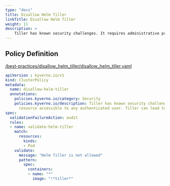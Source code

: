 ```yaml
---
type: "docs"
title: Disallow Helm Tiller
linkTitle: Disallow Helm Tiller
weight: 11
description: >
    Tiller has known security challenges. It requires administrative privileges and acts as a shared resource accessible to any authenticated user. Tiller can lead to privilge escalation as restricted users can impact other users.
---
```


## Policy Definition
<a href="https://github.com/kyverno/policies/raw/main//best-practices/disallow_helm_tiller/disallow_helm_tiller.yaml" target="-blank">/best-practices/disallow_helm_tiller/disallow_helm_tiller.yaml</a>

```yaml
apiVersion : kyverno.io/v1
kind: ClusterPolicy
metadata:
  name: disallow-helm-tiller
  annotations:
    policies.kyverno.io/category: Security
    policies.kyverno.io/description: Tiller has known security challenges. It requires administrative privileges and acts as a shared
      resource accessible to any authenticated user. Tiller can lead to privilge escalation as restricted users can impact other users.
spec:
  validationFailureAction: audit
  rules:
  - name: validate-helm-tiller
    match:
      resources:
        kinds:
        - Pod
    validate:
      message: "Helm Tiller is not allowed"  
      pattern:
        spec:
          containers:
          - name: "*"
            image: "!*tiller*"

```

